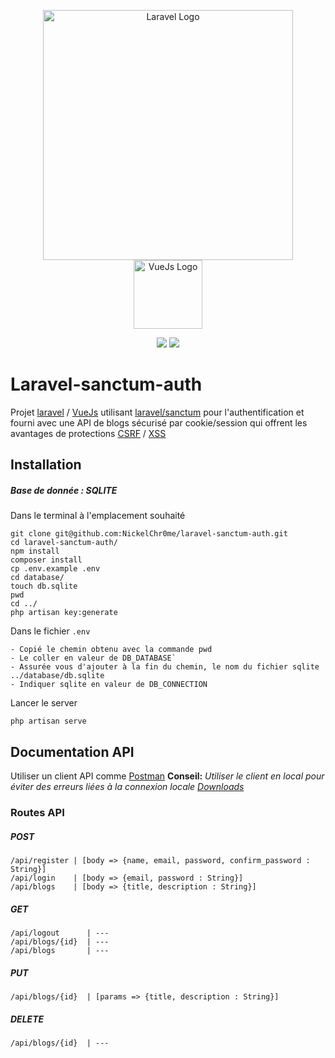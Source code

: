 <p align="center">
    <a href="https://laravel.com" target="_blank">
        <img src="https://raw.githubusercontent.com/laravel/art/master/logo-lockup/5%20SVG/2%20CMYK/1%20Full%20Color/laravel-logolockup-cmyk-red.svg" width="400" alt="Laravel Logo">
    </a>
    <a href="https://vuejs.org/" target="_blank">
        <img src="https://upload.wikimedia.org/wikipedia/commons/thumb/9/95/Vue.js_Logo_2.svg/1200px-Vue.js_Logo_2.svg.png" width="110" alt="VueJs Logo">
    </a>
</p>

<p align="center">
    <img src="https://img.shields.io/badge/OK-back--end-orange">
    <img src="https://img.shields.io/badge/PAS%20OK-front--end-success">
</p>

# Laravel-sanctum-auth
Projet [laravel](https://laravel.com/docs/8.x) / [VueJs](https://vuejs.org/) utilisant [laravel/sanctum](https://laravel.com/docs/8.x/sanctum) pour l'authentification et fourni avec une API de blogs sécurisé par cookie/session qui offrent les avantages de protections [CSRF](https://developer.mozilla.org/fr/docs/Glossary/CSRF) / [XSS](https://developer.mozilla.org/fr/docs/Glossary/Cross-site_scripting)

## Installation

##### Base de donnée : SQLITE

Dans le terminal à l'emplacement souhaité
```shell=
git clone git@github.com:NickelChr0me/laravel-sanctum-auth.git
cd laravel-sanctum-auth/
npm install
composer install
cp .env.example .env
cd database/
touch db.sqlite
pwd
cd ../
php artisan key:generate
```

Dans le fichier `.env`
```
- Copié le chemin obtenu avec la commande pwd
- Le coller en valeur de DB_DATABASE`
- Assurée vous d'ajouter à la fin du chemin, le nom du fichier sqlite ../database/db.sqlite
- Indiquer sqlite en valeur de DB_CONNECTION
```

Lancer le server
```shell=
php artisan serve
```

## Documentation API

Utiliser un client API comme [Postman](https://www.postman.com/)
__Conseil:__ _Utiliser le client en local pour éviter des erreurs liées à la connexion locale [Downloads](https://www.postman.com/downloads/)_

### Routes API

##### POST
```
/api/register | [body => {name, email, password, confirm_password : String}]
/api/login    | [body => {email, password : String}]
/api/blogs    | [body => {title, description : String}]
```

##### GET
```
/api/logout      | ---
/api/blogs/{id}  | ---
/api/blogs       | ---
```

##### PUT
```
/api/blogs/{id}  | [params => {title, description : String}]
```

##### DELETE
```
/api/blogs/{id}  | ---
```